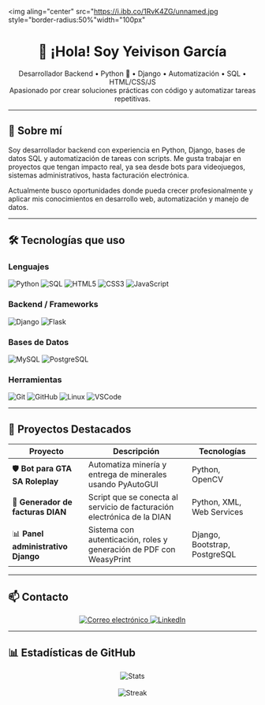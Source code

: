 <img aling="center" src="https://i.ibb.co/1RvK4ZG/unnamed.jpg style="border-radius:50%"width="100px" </img>
<h1 align="center">👋 ¡Hola! Soy Yeivison García</h1>

<p align="center">
  Desarrollador Backend • Python 🐍 • Django • Automatización • SQL • HTML/CSS/JS <br>
  Apasionado por crear soluciones prácticas con código y automatizar tareas repetitivas.
</p>

---

## 💼 Sobre mí

Soy desarrollador backend con experiencia en Python, Django, bases de datos SQL y automatización de tareas con scripts. Me gusta trabajar en proyectos que tengan impacto real, ya sea desde bots para videojuegos, sistemas administrativos, hasta facturación electrónica.

Actualmente busco oportunidades donde pueda crecer profesionalmente y aplicar mis conocimientos en desarrollo web, automatización y manejo de datos.

---

## 🛠️ Tecnologías que uso

### Lenguajes
![Python](https://img.shields.io/badge/Python-3776AB?style=for-the-badge&logo=python&logoColor=white)
![SQL](https://img.shields.io/badge/SQL-003B57?style=for-the-badge&logo=postgresql&logoColor=white)
![HTML5](https://img.shields.io/badge/HTML5-E34F26?style=for-the-badge&logo=html5&logoColor=white)
![CSS3](https://img.shields.io/badge/CSS3-1572B6?style=for-the-badge&logo=css3&logoColor=white)
![JavaScript](https://img.shields.io/badge/JavaScript-F7DF1E?style=for-the-badge&logo=javascript&logoColor=black)

### Backend / Frameworks
![Django](https://img.shields.io/badge/Django-092E20?style=for-the-badge&logo=django&logoColor=white)
![Flask](https://img.shields.io/badge/Flask-000000?style=for-the-badge&logo=flask&logoColor=white)

### Bases de Datos
![MySQL](https://img.shields.io/badge/MySQL-005C84?style=for-the-badge&logo=mysql&logoColor=white)
![PostgreSQL](https://img.shields.io/badge/PostgreSQL-4169E1?style=for-the-badge&logo=postgresql&logoColor=white)

### Herramientas
![Git](https://img.shields.io/badge/Git-F05032?style=for-the-badge&logo=git&logoColor=white)
![GitHub](https://img.shields.io/badge/GitHub-181717?style=for-the-badge&logo=github&logoColor=white)
![Linux](https://img.shields.io/badge/Linux-FCC624?style=for-the-badge&logo=linux&logoColor=black)
![VSCode](https://img.shields.io/badge/VS_Code-007ACC?style=for-the-badge&logo=visual-studio-code&logoColor=white)

---

## 🚀 Proyectos Destacados

| Proyecto | Descripción | Tecnologías |
|---------|-------------|-------------|
| 🛡️ **Bot para GTA SA Roleplay** | Automatiza minería y entrega de minerales usando PyAutoGUI | Python, OpenCV |
| 📄 **Generador de facturas DIAN** | Script que se conecta al servicio de facturación electrónica de la DIAN | Python, XML, Web Services |
| 📊 **Panel administrativo Django** | Sistema con autenticación, roles y generación de PDF con WeasyPrint | Django, Bootstrap, PostgreSQL |

---

## 📫 Contacto

<p align="center">
  <a href="mailto:tucorreo@ejemplo.com">
    <img src="https://img.shields.io/badge/Correo-EA4335?style=for-the-badge&logo=gmail&logoColor=white" alt="Correo electrónico"/>
  </a>
  <a href="https://www.linkedin.com/in/tuusuario/" target="_blank">
    <img src="https://img.shields.io/badge/LinkedIn-0A66C2?style=for-the-badge&logo=linkedin&logoColor=white" alt="LinkedIn"/>
  </a>
</p>

---

## 📊 Estadísticas de GitHub

<p align="center">
  <img src="https://github-readme-stats.vercel.app/api?username=TU_USUARIO&show_icons=true&theme=gruvbox" alt="Stats"/>
  <br><br>
  <img src="https://github-readme-streak-stats.herokuapp.com?user=TU_USUARIO&theme=gruvbox" alt="Streak"/>
</p>
